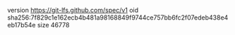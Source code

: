 version https://git-lfs.github.com/spec/v1
oid sha256:7f829c1e162ecb4b481a98168849f9744ce757bb6fc2f07edeb438e4eb17b54e
size 46778
